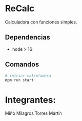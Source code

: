 # ReCalc

Calculadora con funciones simples.

## Dependencias

- node > 16

## Comandos

```bash
# iniciar calculadora
npm run start
```
# Integrantes:

Miño Milagros
Torres Martín